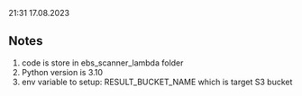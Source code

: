 21:31 17.08.2023

## Notes
1. code is store in ebs_scanner_lambda folder
2. Python version is 3.10
3. env variable to setup: RESULT_BUCKET_NAME which is target S3 bucket
